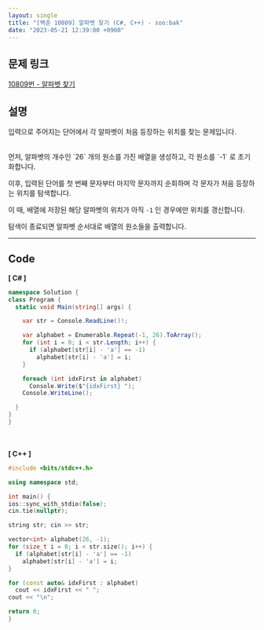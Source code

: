```yaml
---
layout: single
title: "[백준 10809] 알파벳 찾기 (C#, C++) - soo:bak"
date: "2023-05-21 12:39:00 +0900"
---
```


## 문제 링크
  [10809번 - 알파벳 찾기](https://www.acmicpc.net/problem/10809)

## 설명
입력으로 주어지는 단어에서 각 알파벳이 처음 등장하는 위치를 찾는 문제입니다. <br>

<br>
먼저, 알파벳의 개수인 `26` 개의 원소를 가진 배열을 생성하고, 각 원소를 `-1` 로 초기화합니다. <br>

이후, 입력된 단어를 첫 번째 문자부터 마지막 문자까지 순회하며 각 문자가 처음 등장하는 위치를 탐색합니다. <br>

이 때, 배열에 저장된 해당 알파벳의 위치가 아직 `-1` 인 경우에만 위치를 갱신합니다. <br>

탐색이 종료되면 알파벳 순서대로 배열의 원소들을 출력합니다. <br>

- - -

## Code
<b>[ C# ] </b>
<br>

  ```c#
namespace Solution {
  class Program {
    static void Main(string[] args) {

      var str = Console.ReadLine()!;

      var alphabet = Enumerable.Repeat(-1, 26).ToArray();
      for (int i = 0; i < str.Length; i++) {
        if (alphabet[str[i] - 'a'] == -1)
          alphabet[str[i] - 'a'] = i;
      }

      foreach (int idxFirst in alphabet)
        Console.Write($"{idxFirst} ");
      Console.WriteLine();

    }
  }
}
  ```
<br><br>
<b>[ C++ ] </b>
<br>

  ```c++
#include <bits/stdc++.h>

using namespace std;

int main() {
  ios::sync_with_stdio(false);
  cin.tie(nullptr);

  string str; cin >> str;

  vector<int> alphabet(26, -1);
  for (size_t i = 0; i < str.size(); i++) {
    if (alphabet[str[i] - 'a'] == -1)
      alphabet[str[i] - 'a'] = i;
  }

  for (const auto& idxFirst : alphabet)
    cout << idxFirst << " ";
  cout << "\n";

  return 0;
}
  ```
